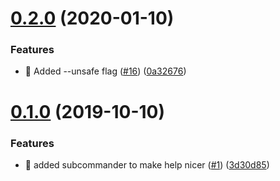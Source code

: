 # [0.2.0](https://github.com/egendata/cli/compare/v0.1.0...v0.2.0) (2020-01-10)


### Features

* 🎸 Added --unsafe flag ([#16](https://github.com/egendata/cli/issues/16)) ([0a32676](https://github.com/egendata/cli/commit/0a32676053ded46d40e13fc98479505e73d5f1d6))

# [0.1.0](https://github.com/egendata/cli/compare/v0.0.0...v0.1.0) (2019-10-10)


### Features

* 🎸 added subcommander to make help nicer ([#1](https://github.com/egendata/cli/issues/1)) ([3d30d85](https://github.com/egendata/cli/commit/3d30d853b2da2a5dc794d25952485bac92d1b9b6))
